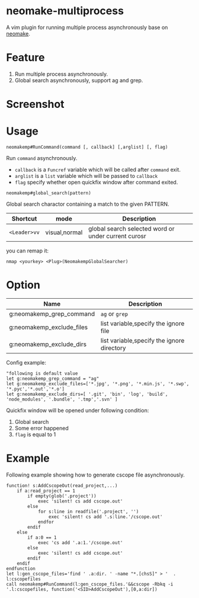 # neomake-multiprocess

A vim plugin for running multiple process asynchronously base on [neomake](https://github.com/neomake/neomake).

# Feature

1. Run multiple process asynchronously.
2. Global search asynchronously, support ag and grep.

# Screenshot

# Usage

```vim
neomakemp#RunCommand(command [, callback] [,arglist] [, flag)
```

Run `command` asynchronously.

- `callback` is a `Funcref` variable which will be called after `command` exit.
- `arglist` is a `list` variable which will be passed to `callback`
- `flag` specify whether open quickfix window after command exited.

```vim
neomakemp#global_search(pattern)
```

Global search charactor containing a match to the given PATTERN.

Shortcut   | mode  | Description
--------   | ----- | -----------
`<Leader>vv` | visual,normal| global search selected word or under current curosr

you can remap it:

```vim
nmap <yourkey> <Plug>(NeomakempGlobalSearcher) 
```

# Option

Name                      | Description
----                      | -----------
g:neomakemp_grep_command  | `ag` or `grep`
g:neomakemp_exclude_files | list variable,specify the ignore file
g:neomakemp_exclude_dirs  | list variable,specify the ignore directory


Config example:

```vim
"following is default value
let g:neomakemp_grep_command = "ag"
let g:neomakemp_exclude_files=['*.jpg', '*.png', '*.min.js', '*.swp', '*.pyc','*.out','*.o']
let g:neomakemp_exclude_dirs=[ '.git', 'bin', 'log', 'build', 'node_modules', '.bundle', '.tmp','.svn' ]
```

Quickfix window will be opened under following condition:

1. Global search
2. Some error happened
3. `flag` is equal to 1

# Example

Following example showing how to generate cscope file asynchronously.

```vim
function! s:AddCscopeOut(read_project,...)
    if a:read_project == 1
        if empty(glob('.project'))
            exec 'silent! cs add cscope.out'
        else
            for s:line in readfile('.project', '')
                exec 'silent! cs add '.s:line.'/cscope.out'
            endfor
        endif
    else
        if a:0 == 1
            exec 'cs add '.a:1.'/cscope.out'
        else
            exec 'silent! cs add cscope.out'
        endif
    endif
endfunction
let l:gen_cscope_files='find ' .a:dir. ' -name "*.[chsS]" > '  . l:cscopefiles
call neomakemp#RunCommand(l:gen_cscope_files.'&&cscope -Rbkq -i '.l:cscopefiles, function('<SID>AddCscopeOut'),[0,a:dir])
```

